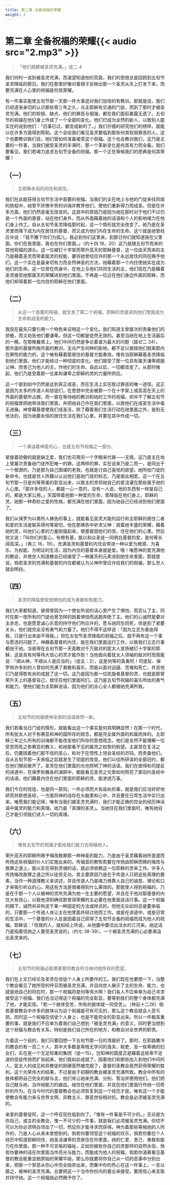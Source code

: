 ```yaml
---
title: 第二章 全备祝福的荣耀
weight: 2
---
```


# 第二章 全备祝福的荣耀{{< audio src="2.mp3" >}}

> 「他们就都被圣灵充满。」徒二 4

我们何时一说到被圣灵充满，而渴望知道他的究竟，我们的思想总是回顾到五旬节圣灵降临的那日。我们在那里好像对着镜子反映出那一个圣灵从天上打发下来，而要充满在人心里的祝福是何其荣耀。

有一件事实能使五旬节那一天那一件大事迹对我们加倍的有教训。那就是说，我们已经逐渐亲切的认识那些曾三年之久，与主耶稣有交通的门徒，而到了那时才被圣灵充满。他们的软弱、缺点，他们的罪恶与倔强，都在我们面前暴露无遗了。五旬节的祝福在他们身上作成了一个全部的变化。他们巳成为全然的新人，以致别人能实在的说到他们：「旧事已过，都变成新的了。」我们仔细的研究他们的榜样，就能以在许多方面得到帮助。这个会给我们看见圣灵要临到那些何其软弱罪恶的人。这个也要教训我们说，他们曾如何准备接受这个祝福。这个也会教训我们，这乃是主要的一件事，当我们接受圣灵的丰满时，那一个革新变化是何其有力而全备。我们要看见，我们若竭力追求五旬节全备的祝福，那一个正在等候我们的恩典是何其荣耀！

## （一）

> 主耶稣永恒的同在和居住。

我们在此能获得五旬节生活中首要的祝福。当我们的主在地上与他的门徒来往同居的旅程中，祂曾不厌倦辛劳的训诲并教育他们，使他们重新得力而成圣。但是在许多方面，他们仍然是毫无改变的。这其中的原因乃是因为祂在那时对于他们不过仍是一个外面的基督，站在他们身外，而从外面藉着祂的话语和个人的影响竭力在他们身上作工。自从五旬节圣灵降临那时起，这一个情形就完全改变了。祂乃是在圣灵里而降下成为内在居住的基督，而又成为他们内在生命的生命。这个就是祂曾经应许说：「我不撇下你们为孤儿，我必到你们这里来。到那日你们就知道我在父里面，你们在我里面，我也在你们里面。」（约十四 18，20）这乃是随五旬节而来的其他祝福的源头。这一位被钉十字架而荣升高天的耶稣基督，这一位由天而来的主乃是藉着圣灵而带着属灵的权能，要将祂曾经应许的那一个永远居住的同在赐予他们，这一个实在是最亲切有力而全然神圣的方法，祂藉着那一个内住使祂实在成为他们的生命。这一位曾在肉身中，在地上与他们共同生活的主，他们现在乃是藉着圣灵接受祂那属天的荣耀进到他们里面。不再是—位近在他们身边外面的耶稣，而他们却得着那一位内住的耶稣在他们里面。

## （二）

> 从这一个首要的祝福，就生发了第二个祝福，耶稣的灵就进到他们里面成为生命和成圣的能力。

我现在最先只要引用一个特色来证明这一个变化。我们知道主曾屡次的责备他们的骄傲，而又劝告他们要谦卑。但这一切都是徒然无效的。甚至当祂在地上生活最后的一晚，在那晚餐席上。他们中间仍然是争论着谁为最大的问题（路廿二 24）。那外面的基督所施外面的教训，无论产生何种的影响，都不足以救赎他们脱离那内在罪性的能力的，这个唯有藉着那居住的基督方能奏效。惟有当耶稣藉着圣灵降临到他们里面，他们才能经过一种彻底的变化。他们接受了那一位具有属天谦卑顺服父神，而舍己为他人的主，作他们的生命。自此以后，一切都改变了。从那时候起，他们乃是受着那一位柔和谦卑之耶稣的灵的力量所供应。

这一个直到如今仍然是达到真正成圣，而在生活上实在胜过罪恶的唯一途径。这正是因为太多的传道人和信徒们，在思想中完全被那一个在十字架上或高高在天上的外面的基督所占据，而一直在等待祂的教训和祂的工作的祝福，却并不了解五旬节的祝福曾把祂带进我们里面，并把祂自己作在我们里面，以致他们在成圣生活中毫无进展。神曾藉基督使我们成圣洁，除了藉着我们生活行动在祂里面之外，是别无他法的，因为祂要永恒的居住生活在我们心里，并要在其中作成一切。

## （三）

> 一个满溢着神爱的心，也是五旬节祝福之一部分。

紧接着骄傲的就是缺乏爱，我们也可用另一个字眼来代替——无情，这乃是主在地上曾屡次责备祂门徒所犯唯一的罪。这两样的罪，实在说来乃是二而一，是同出于一个根源的，乃是那为自己图谋的老我，也就是讨自己喜悦的欲望。祂所给门徒的新命令，也就是世人所藉以认出他们是祂门徒的标志，乃是彼此相爱。这一个在五旬节那一日是何等荣美的彰显出来，以致主的灵将祂自己的爱浇灌在那些属乎祂的人心里。「那许多信的人，都是一心一意的，没有一人说，他的东西有一样是自己的，都是大家公用。」天国带着他那一种爱的生命，曾降临在他们身上。耶稣的灵，祂那一种奇妙之爱的性格，都充满在他们里面，因为祂自己已经进到他们里面了。

我们从保罗为以弗所人祷告的事上，就能看见圣灵大能的运行和主耶稣的居住二者和爱的生活是联系得何等密切，他在那祷告中祈求父神：按着祂丰盛的荣耀，藉着祂的灵，叫他们心里的力量刚强起来，使基督因他们的信，住在他们的心里。然后他又说：「叫你们的爱心，有根有基，能以和众圣徒一同明白基督的爱，是何等长阔高深。」（弗三 16，19）。充满圣灵和基督的内住会带进一种以爱为根源、为喜乐、为权能、为明证的生活，因为内住的基督本身就是爱。哦！唯愿神的爱充满他的教会，并使世人知道教会已经接受了—种属天的元素进到她生命里面，那就是说，倘若圣灵的充满和基督的内住都被认为父神所曾应许给我们的祝福，那么世人就会明白。

## （四）

> 圣灵的降临使软弱惧怕的成为勇敢和有能力。

我们大家都知道，彼得曾因为一个使女所说的话心里产生了惧怕，而否认了主，同时在那一夜所有的门徒也曾怎样的因着惧怕而逃跑弃绝了主。他们的心诚然是要对主赤忠，也是愿意诚心乐意的持守他们所应许的，愿与祂同生同死，但是到了紧要关头，他们就完全没有勇气和力量了。他们不得不这样说：「因为立志为善由得我，只是行出来由不得我。」但在五旬节圣灵降临的祝福之后，就不再有这一个事与愿违的问题了。神藉着基督的内住，能在我们里面运行工作，以致我们立志行事都由于祂。当彼得在五旬节那一天竟敢对千万敌对的犹太人宣扬被钉十字架的耶稣，这是具有何等伟大信心的灵才能作到！当他面向着犹太人领袖的敌对时而竟能说：「顺从神，不顺从人是应当的」（徒五：2），这是何等的英勇阿！司提反、保罗和许多别的人曾如何充满了勇敢和喜乐，而能以面对迫逼、苦难和死亡，并且他们乃是得胜有余的成就了这一切。这乃是因为那一位凯旋者基督的灵，也就是那曾荣升天上的基督自己，居住在他们里面阿们。这乃是五旬节祝辐的喜乐所给的勇气和能力，使他们能为主耶稣说话，因为他们的全心全人都被祂充满所致。

## （五）

> 五旬节的祝福使神全部的话语焕然一新。

我们若看当日门徒的情形，就能看出这一个事实是何其明确显然！在那一个时代，所有犹太人对于弥赛亚和神的国所存的观念，都是完全属外面的和属肉体的。主耶稣三年之久所有的训诲都不能改变他们所存的思想观念。他们是全然不能理解一位受苦而死之弥赛亚的教义，和祂那看不见的属灵之权势的盼望。主甚至在复活之后，仍要因着他们那不信的恶心，和对于在悟性上领会圣经的迟钝，而责备他们。自从五旬节那一天来临之后就发生了彻底的改变。他们以往所研读的全部旧约，都在他们眼前敞开了。圣灵在他们里面的光也照明了神的话语。我们在彼得和司提反的讲道中，在保罗和雅各的演辞中，都能看见圣灵之光曾如何照亮了那旧约圣经中的话语。他们藉着内住在他们里面的耶稣的灵，能渗透万事。

我们今日的信徒，也是同一原则。一件必须而大有益处的事，就是我们应当好好地研究并默想圣经，一方面将神的话存在头脑里和心中，并且要在日常生活中实行出来。唯愿我们能记得，唯有当我们被圣灵充满时，我们才能正确的完全的经历神话语中属灵的能力和真理。祂乃是「真理的圣灵」。当祂住在我们里面时，唯有祂自己才能引领我们进入一切的真理。

## （六）

> 唯有五旬节的祝福才能给我们能力去祝福他人。

荣升高天的耶稣所赐予悔改赦罪那一种神圣的能力，乃是由于圣灵藉着祂所差遣而传扬这些祝福的仆人们实施出来的。传福音的教牧若要在传扬由耶稣而赐的悔改与赦罪之道上，能以实在得到灵魂的话，就必须依赖这一位耶稣的灵来工作。许多人传扬悔改赦罪之道之所以徒劳无功，其主要原因乃是在于传道人只把这些真理的要素，当作一种道理教义来讲述，并且传道人乃是竭力倚靠人自己的诚恳、理论和口才来吸引听众的心。用这些方法是很难得到什么果效的。那能使人得到祝福的，乃是在于那一个人以被神的灵所充满为他一生主要的愿望，并且在于他对那基督的内住大有信心，以致他深知确信那曾得荣耀的主必要在他里面说话行事。这一个祝福的赐下，诚然并非拘泥于某一种固定的方法或样式的，但他无论如何总是要来临的，只要那—个传道人肯让主在他里面并经过他而工作。或是在讲道中，或是日常的生活中，一个基督的仆人总是因着自己获得了五旬节全备的祝福而成为他人的祝福。耶稣说：「信我的人，就如经上所说，从他腹中要流出活水的江河来。祂这话乃是指着信祂之人要受圣灵说的」（约七 38-39）。一个被圣灵充满的心必要满溢出圣灵来的。

## （七）

> 五旬节的祝福必能使基督的教会符合神对她所存的愿望。

我们在上文已经论及圣灵在信徒个人身上所要作的工。我们现在也要想一下，当整个教会看见了她所受的呼召而被圣灵充满，并且向世人展示了主的生命、能力，也就是祂自己的同在时，那一个祝福将是何等伟大啊！我们各人不应单单为自己寻求接受这个祝福，我们也当记得这个祝福的完全彰显，要等到我们的整个身体都充满了他，才能实现。「若一个肢体受苦，所有的肢体就一同受苦」。（林前十二26）倘若基督教会中许多的肢体以为这个祝福是可有可无的，那么这个教会就会人受亏损。同时这—个祝福在信徒个人身上，也是不能完全的彰显出来。所以一件极其重要的事，就是我们不应单为着我们自己想到「被圣灵充满」的意义，同时更当想到这个祝福与教会有关系，特别是我们自己所在的地方，和教会对全世界的职责。

为着这一个目的，我们只要回想一下五旬节那一日的清晨好了。那时，在耶路撒冷的教会约有一百二十人，其中大多数是卑贱无学问的渔夫、税吏、及一些卑微的妇女们，实在是一个无足轻重的集团（徒—15）。岂知神的国度正是藉着这些卑不足道的信徒传扬而扩张起来，他们竟如此成就了。因着他们和那些加入到他们中间的人，犹太人的成见和异教徒的刚硬竟然被克服了，基督的圣教会竟然获得荣耀的胜利。这个光荣伟大的结果，不过是由于初期的教会被圣灵充满所致。教会中所有的肢体都把自己完全的献与主。他们肯让祂来充满、分别、管治并使用他们。他们把自己献与祂，当作祂能力的器皿。祂住在他们里面，并且在他们里面行作祂一切奇妙的作为。在当今时代的基督教会也必须恢复到这一个经历才是。唯有这一个才能使教会有能力来与世界文明、异教主义、罪恶世俗相对抗。教会是必须被圣灵充满的。

亲爱的基督徒阿，这一个呼召现在临到你了。「惟有一件事是不可少的。」无论是为你自己，或主的全教会，惟一不可少的一件事，就是我们必须被圣灵充满。你切不可以为你必须明白领会了一切，然后你才能寻求而获得。神为着那些等候祂的人所作的，乃是人心从来未曾想到的。倘若你要领受这个祝福的欢乐，倘若你要在个人经历中知道耶稣同住，祂圣洁谦卑的灵居住在你里面，祂的仁爱、舍己、勇敢和能力在你里面，那一种不可言喻的福祉，正如你据有你自己的灵那样的自然永恒，倘若你要神的话在你里面当作亮光与能力，而能成为他人的祝福，倘若你渴慕看见基督的教会能重显她原始的荣耀华丽，那么你就要将你自己从一切的恶事中分别出来，把那一个邪恶从你心中完全抛弃出来，而集中你的热心在这一件事上，一言以蔽之，被神的圣灵充满。总要把这一个当作你份内的基业来接受。要用信心来支取并持守祂。这一个祝福就必然赐予你了。
